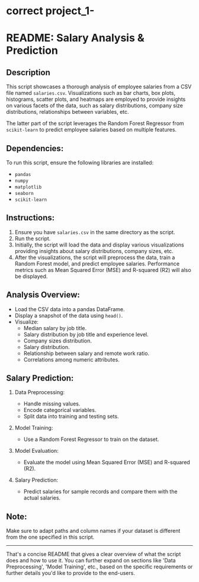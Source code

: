 # correct project_1-
# README: Salary Analysis & Prediction

## Description

This script showcases a thorough analysis of employee salaries from a CSV file named `salaries.csv`. Visualizations such as bar charts, box plots, histograms, scatter plots, and heatmaps are employed to provide insights on various facets of the data, such as salary distributions, company size distributions, relationships between variables, etc.

The latter part of the script leverages the Random Forest Regressor from `scikit-learn` to predict employee salaries based on multiple features.

## Dependencies:

To run this script, ensure the following libraries are installed:

- `pandas`
- `numpy`
- `matplotlib`
- `seaborn`
- `scikit-learn`

## Instructions:

1. Ensure you have `salaries.csv` in the same directory as the script.
2. Run the script.
3. Initially, the script will load the data and display various visualizations providing insights about salary distributions, company sizes, etc.
4. After the visualizations, the script will preprocess the data, train a Random Forest model, and predict employee salaries. Performance metrics such as Mean Squared Error (MSE) and R-squared (R2) will also be displayed.

## Analysis Overview:

- Load the CSV data into a pandas DataFrame.
- Display a snapshot of the data using `head()`.
- Visualize:
  - Median salary by job title.
  - Salary distribution by job title and experience level.
  - Company sizes distribution.
  - Salary distribution.
  - Relationship between salary and remote work ratio.
  - Correlations among numeric attributes.

## Salary Prediction:

1. Data Preprocessing:
   - Handle missing values.
   - Encode categorical variables.
   - Split data into training and testing sets.

2. Model Training:
   - Use a Random Forest Regressor to train on the dataset.

3. Model Evaluation:
   - Evaluate the model using Mean Squared Error (MSE) and R-squared (R2).

4. Salary Prediction:
   - Predict salaries for sample records and compare them with the actual salaries.

## Note:

Make sure to adapt paths and column names if your dataset is different from the one specified in this script. 

---

That's a concise README that gives a clear overview of what the script does and how to use it. You can further expand on sections like 'Data Preprocessing', 'Model Training', etc., based on the specific requirements or further details you'd like to provide to the end-users.
